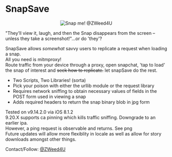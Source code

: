 # SnapSave  
<p align="center">
  <img src="https://github.com/zweed4u/SnapSave/blob/master/snap.png?raw=true" alt="Snap me! @ZWeed4U"/>
</p>

"They’ll view it, laugh, and then the Snap disappears from the screen – unless they take a screenshot!"...or do 'they'? 

SnapSave allows *somewhat* savvy users to replicate a request when loading a snap.  
All you need is mitmproxy!  
Route traffic from your device through a proxy, open snapchat, 'tap to load' the snap of interest and ~~seek how to replicate.~~ let snapSave do the rest.  
* Two Scripts, Two Libraries! (sorta)
 * Pick your poison with either the urllib module or the request library  
* Requires network sniffing to obtain necessary values of fields in the POST form used in viewing a snap  
* Adds required headers to return the snap binary blob in jpg form  

Tested on v9.14.2.0 via iOS 8.1.2  
9.20.X supports ca pinning which kills traffic sniffing. Downgrade to an earlier ipa.  
However, a ping request is observable and returns. See png  
Future updates will allow more flexiblity in locale as well as allow for story downloads amongst other things.  

Contact/Follow: [@ZWeed4U](http://www.twitter.com/zweed4u)

